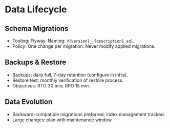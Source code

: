# Data Lifecycle

## Schema Migrations
- Tooling: Flyway. Naming: `V{version}__{description}.sql`.
- Policy: One change per migration. Never modify applied migrations.

## Backups & Restore
- Backups: daily full, 7-day retention (configure in infra).
- Restore test: monthly verification of restore process.
- Objectives: RTO 30 min; RPO 15 min.

## Data Evolution
- Backward-compatible migrations preferred; index management tracked.
- Large changes: plan with maintenance window.
